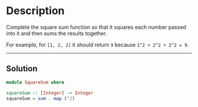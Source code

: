 # Description

Complete the square sum function so that it squares each number passed into it and then sums the results together.

For example, for `[1, 2, 2]` it should return `9` because `1^2 + 2^2 + 2^2 = 9`.

---

## Solution

```hs
module SquareSum where

squareSum :: [Integer] -> Integer
squareSum = sum . map (^2)
```
